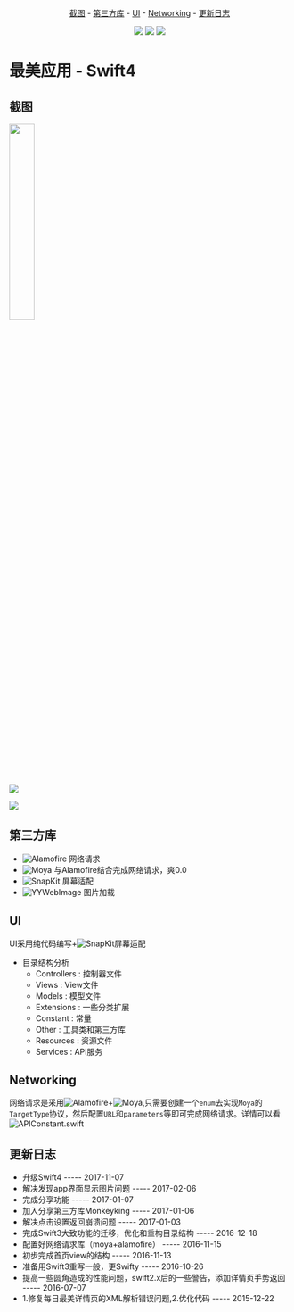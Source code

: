 <p align="center">
<a href="#截图">截图</a> -
<a href="#第三方库">第三方库</a> -
<a href="#UI">UI</a> -
<a href="#Networking">Networking</a> -
<a href="#更新日志">更新日志</a>
</p>

<p align="center">
<a href="https://developer.apple.com/swift"><img src="https://img.shields.io/badge/language-Swift3-orange.svg"></a>
<a href="https://developer.apple.com/ios"><img src="https://img.shields.io/badge/platform-iOS9-blue.svg?style=flat"></a>
<a href="https://https://github.com/lyimin/beautifulApp/blob/develop/LICENSE"><img src="http://img.shields.io/badge/license-MIT-lightgrey.svg?style=flat"></a>
</p>

# 最美应用 - Swift4
  
## 截图

<img src="https://github.com/lyimin/beautifulApp/blob/master/BeautifulApp/BeautifulApp/Resources/1.gif" width="30%" height="30%" />

![](https://github.com/lyimin/beautifulApp/blob/master/BeautifulApp/BeautifulApp/Resources/2.gif)

![](https://github.com/lyimin/beautifulApp/blob/master/BeautifulApp/BeautifulApp/Resources/3.gif)

## 第三方库

- ![Alamofire](https://github.com/Alamofire/Alamofire)      网络请求
- ![Moya](https://github.com/Moya/Moya)                     与Alamofire结合完成网络请求，爽0.0
- ![SnapKit](https://github.com/SnapKit/SnapKit)            屏幕适配
- ![YYWebImage](https://github.com/ibireme/YYWebImage)      图片加载

## UI

UI采用纯代码编写+![SnapKit](https://github.com/SnapKit/SnapKit)屏幕适配

- 目录结构分析
  - Controllers    : 控制器文件
  - Views          : View文件
  - Models         : 模型文件
  - Extensions     : 一些分类扩展
  - Constant       : 常量
  - Other          : 工具类和第三方库
  - Resources      : 资源文件
  - Services       : API服务
  
## Networking

网络请求是采用![Alamofire](https://github.com/Alamofire/Alamofire)+![Moya](https://github.com/Moya/Moya),只需要创建一个`enum`去实现`Moya`的`TargetType`协议，然后配置`URL`和`parameters`等即可完成网络请求。详情可以看![APIConstant.swift](https://github.com/lyimin/beautifulApp/blob/master/BeautifulApp/BeautifulApp/Constant/APIConstant.swift)


## 更新日志
- 升级Swift4                                                      ----- 2017-11-07
- 解决发现app界面显示图片问题                       ----- 2017-02-06
- 完成分享功能                                    ----- 2017-01-07
- 加入分享第三方库Monkeyking                       ----- 2017-01-06
- 解决点击设置返回崩溃问题                          ----- 2017-01-03
- 完成Swift3大致功能的迁移，优化和重构目录结构              ----- 2016-12-18
- 配置好网络请求库（moya+alamofire）     ----- 2016-11-15
- 初步完成首页view的结构       ----- 2016-11-13
- 准备用Swift3重写一般，更Swifty   ----- 2016-10-26
- 提高一些圆角造成的性能问题，swift2.x后的一些警告，添加详情页手势返回   ----- 2016-07-07
- 1.修复每日最美详情页的XML解析错误问题,2.优化代码 ----- 2015-12-22

